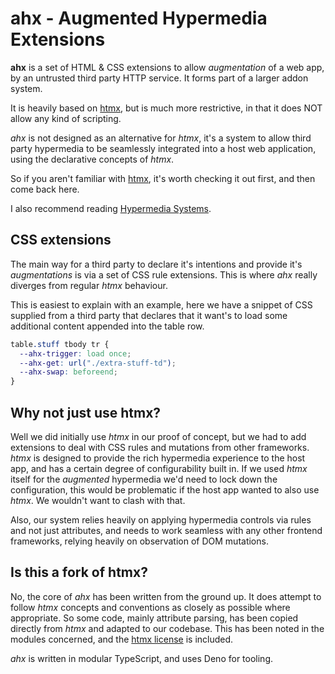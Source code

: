 # ahx - Augmented Hypermedia Extensions

**ahx** is a set of HTML & CSS extensions to allow _augmentation_ of a web app,
by an untrusted third party HTTP service. It forms part of a larger addon
system.

It is heavily based on [htmx], but is much more restrictive, in that it does NOT
allow any kind of scripting.

_ahx_ is not designed as an alternative for _htmx_, it's a system to allow third
party hypermedia to be seamlessly integrated into a host web application, using
the declarative concepts of _htmx_.

So if you aren't familiar with [htmx], it's worth checking it out first, and
then come back here.

I also recommend reading [Hypermedia Systems].

[htmx]: https://htmx.org
[Hypermedia Systems]: https://hypermedia.systems

## CSS extensions

The main way for a third party to declare it's intentions and provide it's
_augmentations_ is via a set of CSS rule extensions. This is where _ahx_ really
diverges from regular _htmx_ behaviour.

This is easiest to explain with an example, here we have a snippet of CSS
supplied from a third party that declares that it want's to load some additional
content appended into the table row.

```css
table.stuff tbody tr {
  --ahx-trigger: load once;
  --ahx-get: url("./extra-stuff-td");
  --ahx-swap: beforeend;
}
```

## Why not just use htmx?

Well we did initially use _htmx_ in our proof of concept, but we had to add
extensions to deal with CSS rules and mutations from other frameworks. _htmx_ is
designed to provide the rich hypermedia experience to the host app, and has a
certain degree of configurability built in. If we used _htmx_ itself for the
_augmented_ hypermedia we'd need to lock down the configuration, this would be
problematic if the host app wanted to also use _htmx_. We wouldn't want to clash
with that.

Also, our system relies heavily on applying hypermedia controls via rules and
not just attributes, and needs to work seamless with any other frontend
frameworks, relying heavily on observation of DOM mutations.

## Is this a fork of htmx?

No, the core of _ahx_ has been written from the ground up. It does attempt to
follow _htmx_ concepts and conventions as closely as possible where appropriate.
So some code, mainly attribute parsing, has been copied directly from _htmx_ and
adapted to our codebase. This has been noted in the modules concerned, and the
[htmx license](./LICENSE_htmx) is included.

_ahx_ is written in modular TypeScript, and uses Deno for tooling.
